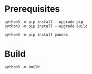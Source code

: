 # Prerequisites

    python3 -m pip install --upgrade pip
    python3 -m pip install --upgrade build
    
    python3 -m pip install pandas

# Build

    python3 -m build